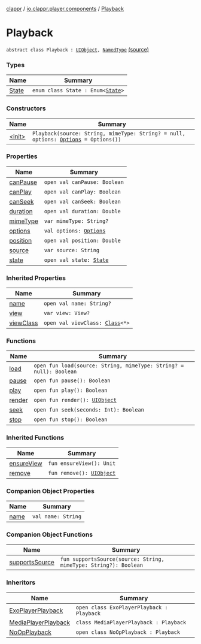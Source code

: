 [clappr](../../index.md) / [io.clappr.player.components](../index.md) / [Playback](.)

# Playback

`abstract class Playback : `[`UIObject`](../../io.clappr.player.base/-u-i-object/index.md)`, `[`NamedType`](../../io.clappr.player.base/-named-type/index.md) [(source)](https://github.com/clappr/clappr-android/tree/dev/clappr/src/main/kotlin/io/clappr/player/components/Playback.kt#L12)

### Types

| Name | Summary |
|---|---|
| [State](-state/index.md) | `enum class State : Enum<`[`State`](-state/index.md)`>` |

### Constructors

| Name | Summary |
|---|---|
| [&lt;init&gt;](-init-.md) | `Playback(source: String, mimeType: String? = null, options: `[`Options`](../../io.clappr.player.base/-options/index.md)` = Options())` |

### Properties

| Name | Summary |
|---|---|
| [canPause](can-pause.md) | `open val canPause: Boolean` |
| [canPlay](can-play.md) | `open val canPlay: Boolean` |
| [canSeek](can-seek.md) | `open val canSeek: Boolean` |
| [duration](duration.md) | `open val duration: Double` |
| [mimeType](mime-type.md) | `var mimeType: String?` |
| [options](options.md) | `val options: `[`Options`](../../io.clappr.player.base/-options/index.md) |
| [position](position.md) | `open val position: Double` |
| [source](source.md) | `var source: String` |
| [state](state.md) | `open val state: `[`State`](-state/index.md) |

### Inherited Properties

| Name | Summary |
|---|---|
| [name](../../io.clappr.player.base/-named-type/name.md) | `open val name: String?` |
| [view](../../io.clappr.player.base/-u-i-object/view.md) | `var view: View?` |
| [viewClass](../../io.clappr.player.base/-u-i-object/view-class.md) | `open val viewClass: `[`Class`](http://docs.oracle.com/javase/6/docs/api/java/lang/Class.html)`<*>` |

### Functions

| Name | Summary |
|---|---|
| [load](load.md) | `open fun load(source: String, mimeType: String? = null): Boolean` |
| [pause](pause.md) | `open fun pause(): Boolean` |
| [play](play.md) | `open fun play(): Boolean` |
| [render](render.md) | `open fun render(): `[`UIObject`](../../io.clappr.player.base/-u-i-object/index.md) |
| [seek](seek.md) | `open fun seek(seconds: Int): Boolean` |
| [stop](stop.md) | `open fun stop(): Boolean` |

### Inherited Functions

| Name | Summary |
|---|---|
| [ensureView](../../io.clappr.player.base/-u-i-object/ensure-view.md) | `fun ensureView(): Unit` |
| [remove](../../io.clappr.player.base/-u-i-object/remove.md) | `fun remove(): `[`UIObject`](../../io.clappr.player.base/-u-i-object/index.md) |

### Companion Object Properties

| Name | Summary |
|---|---|
| [name](name.md) | `val name: String` |

### Companion Object Functions

| Name | Summary |
|---|---|
| [supportsSource](supports-source.md) | `fun supportsSource(source: String, mimeType: String?): Boolean` |

### Inheritors

| Name | Summary |
|---|---|
| [ExoPlayerPlayback](../../io.clappr.player.playback/-exo-player-playback/index.md) | `open class ExoPlayerPlayback : Playback` |
| [MediaPlayerPlayback](../../io.clappr.player.playback/-media-player-playback/index.md) | `class MediaPlayerPlayback : Playback` |
| [NoOpPlayback](../../io.clappr.player.playback/-no-op-playback/index.md) | `open class NoOpPlayback : Playback` |
